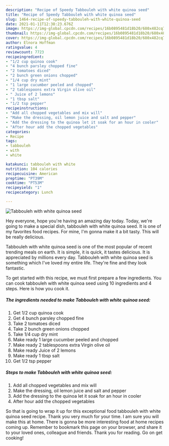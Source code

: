 ```yaml
---
description: "Recipe of Speedy Tabbouleh with white quinoa seed"
title: "Recipe of Speedy Tabbouleh with white quinoa seed"
slug: 1464-recipe-of-speedy-tabbouleh-with-white-quinoa-seed
date: 2021-01-11T12:38:23.676Z
image: https://img-global.cpcdn.com/recipes/16b0895481d18b20/680x482cq70/tabbouleh-with-white-quinoa-seed-recipe-main-photo.jpg
thumbnail: https://img-global.cpcdn.com/recipes/16b0895481d18b20/680x482cq70/tabbouleh-with-white-quinoa-seed-recipe-main-photo.jpg
cover: https://img-global.cpcdn.com/recipes/16b0895481d18b20/680x482cq70/tabbouleh-with-white-quinoa-seed-recipe-main-photo.jpg
author: Elnora Hoffman
ratingvalue: 4
reviewcount: 7723
recipeingredient:
- "1/2 cup quinoa cook"
- "4 bunch parsley chopped fine"
- "2 tomatoes diced"
- "2 bunch green onions chopped"
- "1/4 cup dry mint"
- "1 large cucumber peeled and chopped"
- "2 tablespoons extra Virgin olive oil"
- " Juice of 2 lemons"
- "1 tbsp salt"
- "1/2 tsp pepper"
recipeinstructions:
- "Add all chopped vegetables and mix will"
- "Make the dressing, oil lemon juice and salt and pepper"
- "Add the dressing to the quinoa let it soak for an hour in cooler"
- "After hour add the chopped vegetables"
categories:
- Recipe
tags:
- tabbouleh
- with
- white

katakunci: tabbouleh with white 
nutrition: 104 calories
recipecuisine: American
preptime: "PT39M"
cooktime: "PT53M"
recipeyield: "1"
recipecategory: Lunch

---
```



![Tabbouleh with white quinoa seed](https://img-global.cpcdn.com/recipes/16b0895481d18b20/680x482cq70/tabbouleh-with-white-quinoa-seed-recipe-main-photo.jpg)

Hey everyone, hope you're having an amazing day today. Today, we're going to make a special dish, tabbouleh with white quinoa seed. It is one of my favorites food recipes. For mine, I'm gonna make it a bit tasty. This will be really delicious.



Tabbouleh with white quinoa seed is one of the most popular of recent trending meals on earth. It is simple, it is quick, it tastes delicious. It is appreciated by millions every day. Tabbouleh with white quinoa seed is something which I've loved my entire life. They're fine and they look fantastic.


To get started with this recipe, we must first prepare a few ingredients. You can cook tabbouleh with white quinoa seed using 10 ingredients and 4 steps. Here is how you cook it.

<!--inarticleads1-->

##### The ingredients needed to make Tabbouleh with white quinoa seed:

1. Get 1/2 cup quinoa cook
1. Get 4 bunch parsley chopped fine
1. Take 2 tomatoes diced
1. Take 2 bunch green onions chopped
1. Take 1/4 cup dry mint
1. Make ready 1 large cucumber peeled and chopped
1. Make ready 2 tablespoons extra Virgin olive oil
1. Make ready  Juice of 2 lemons
1. Make ready 1 tbsp salt
1. Get 1/2 tsp pepper




<!--inarticleads2-->

##### Steps to make Tabbouleh with white quinoa seed:

1. Add all chopped vegetables and mix will
1. Make the dressing, oil lemon juice and salt and pepper
1. Add the dressing to the quinoa let it soak for an hour in cooler
1. After hour add the chopped vegetables




So that is going to wrap it up for this exceptional food tabbouleh with white quinoa seed recipe. Thank you very much for your time. I am sure you will make this at home. There is gonna be more interesting food at home recipes coming up. Remember to bookmark this page on your browser, and share it to your loved ones, colleague and friends. Thank you for reading. Go on get cooking!
